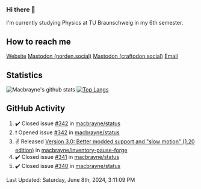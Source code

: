 ### Hi there 👋
I'm currently studying Physics at TU Braunschweig in my 6th semester.

## How to reach me
[Website](https://florentin-schleuss.de)
<a rel="me" href="https://norden.social/@florentin">Mastodon (norden.social)</a>
<a rel="me" href="https://craftodon.social/@frodolon">Mastodon (craftodon.social)</a>
[Email](mailto:hello@macbrayne.de)

## Statistics
![Macbrayne's github stats](https://github-readme-stats.vercel.app/api?username=macbrayne&count_private=true&show_icons=true&hide_rank=true&custom_title=macbrayne's%20GitHub%20Stats)
[![Top Langs](https://github-readme-stats.vercel.app/api/top-langs/?username=macbrayne&exclude_repo=liftron&layout=compact)](https://github.com/anuraghazra/github-readme-stats)
## GitHub Activity

<!--RECENT_ACTIVITY:start-->
1. ✔️ Closed issue [#342](https://github.com/macbrayne/status/issues/342) in [macbrayne/status](https://github.com/macbrayne/status)
2. ❗️ Opened issue [#342](https://github.com/macbrayne/status/issues/342) in [macbrayne/status](https://github.com/macbrayne/status)
3. ✌️ Released [Version 3.0: Better modded support and "slow motion" (1.20 edition)](https://github.com/macbrayne/inventory-pause-forge/releases/tag/v3.0.0) in [macbrayne/inventory-pause-forge](https://github.com/macbrayne/inventory-pause-forge)
4. ✔️ Closed issue [#341](https://github.com/macbrayne/status/issues/341) in [macbrayne/status](https://github.com/macbrayne/status)
5. ✔️ Closed issue [#340](https://github.com/macbrayne/status/issues/340) in [macbrayne/status](https://github.com/macbrayne/status)
<!--RECENT_ACTIVITY:end-->

<!--RECENT_ACTIVITY:last_update-->
Last Updated: Saturday, June 8th, 2024, 3:11:09 PM
<!--RECENT_ACTIVITY:last_update_end-->


<!--
**macbrayne/macbrayne** is a ✨ _special_ ✨ repository because its `README.md` (this file) appears on your GitHub profile.

Here are some ideas to get you started:

- 🔭 I’m currently working on ...
- 🌱 I’m currently learning ...
- 👯 I’m looking to collaborate on ...
- 🤔 I’m looking for help with ...
- 💬 Ask me about ...
- 📫 How to reach me: ...
- 😄 Pronouns: ...
- ⚡ Fun fact: ...
-->
